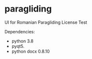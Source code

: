 # paragliding
UI for Romanian Paragliding License Test

Dependencies:
* python 3.8
* pyqt5.
* python docx 0.8.10
